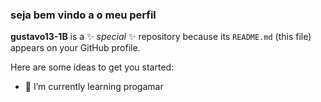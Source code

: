 ### **seja bem vindo a o meu perfil**


**gustavo13-1B** is a ✨ _special_ ✨ repository because its `README.md` (this file) appears on your GitHub profile.

Here are some ideas to get you started:

- 🌱 I’m currently learning progamar

